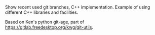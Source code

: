 Show recent used git branches, C++ implementation.  Example of using
different C++ libraries and facilities.

Based on Ken's python git-age, part of
https://gitlab.freedesktop.org/kwg/git-utils.
